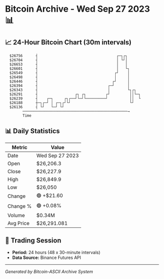 # Bitcoin Archive - Wed Sep 27 2023 📊

## 📈 24-Hour Bitcoin Chart (30m intervals)

```
  $26756      ┤                                    ┌─┐┌┐       
  $26704      ┤                                    │ └┘│       
  $26653      ┤                                    │   │       
  $26601      ┤                                    │   └┐      
  $26549      ┤                                   ┌┘    │      
  $26498      ┤                                   │     │      
  $26446      ┤                                  ┌┘     │      
  $26394      ┤                                ┌─┘      │      
  $26343      ┤                                │        └┐┌┐   
  $26291      ┤                 ┌┐ ┌┐         ┌┘         ││└─┐ 
  $26239      ┤    ┌─┐     ┌┐┌──┘└─┘└─────────┘          ││  └ 
  $26188      ┼─┐┌─┘ │ ┌─┐┌┘└┘                           └┘    
  $26136      ┤ └┘   └─┘ └┘                                    
        ────────────────────────────────────────────────→
        Time
```

## 📊 Daily Statistics

| Metric | Value |
|--------|-------|
| Date | Wed Sep 27 2023 |
| Open | $26,206.3 |
| Close | $26,227.9 |
| High | $26,849.9 |
| Low | $26,050 |
| Change | 🟢 +$21.60 |
| Change % | 🟢 +0.08% |
| Volume | $0.34M |
| Avg Price | $26,291.081 |

## 📅 Trading Session

- **Period:** 24 hours (48 x 30-minute intervals)
- **Data Source:** Binance Futures API

---
*Generated by Bitcoin-ASCII Archive System*
